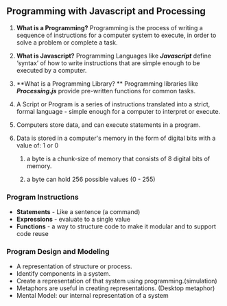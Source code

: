 ## Programming with Javascript and Processing

1. **What is a Programming?**  Programming is the process of writing a sequence of instructions for a computer system to execute, in order to solve a problem or complete a task.

2. **What is Javascript?** Programming Languages like _**Javascript**_ define ‘syntax’ of how to write instructions that are simple enough to be executed by a computer.

3. **What is a Programming Library? ** Programming libraries like _**Processing.js**_ provide pre-written functions for common tasks.  

4. A Script or Program is a series of instructions translated into a strict, formal language - simple enough for a computer to interpret or execute.

5. Computers store data, and can execute statements in a program.   

6. Data is stored in a computer's memory in the form of digital bits with a value of: 1 or 0 

   1. a byte is a chunk-size of memory that consists of 8 digital bits of memory.   

   2. a byte can hold 256 possible values \(0 - 255\)


### Program Instructions

* **Statements** - Like a sentence \(a command\)
* **Expressions** - evaluate to a single value
* **Functions** - a way to structure code to make it modular and to support code reuse

### Program Design and Modeling

* A representation of structure or process.
* Identify components in a system.
* Create a representation of that system using programming.\(simulation\)
* Metaphors are useful in creating representations. \(Desktop metaphor\)
* Mental Model: our internal representation of a system  



